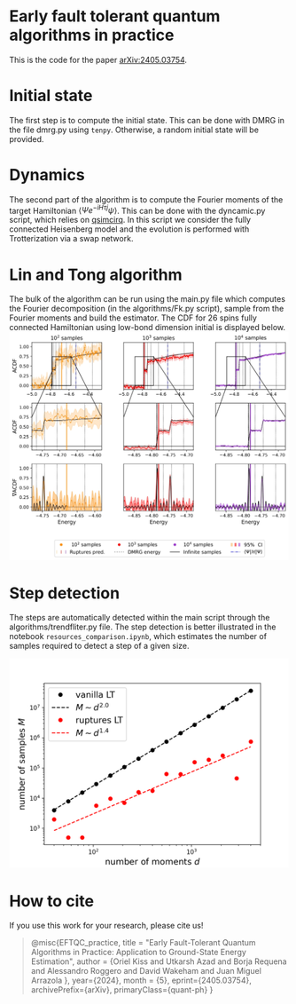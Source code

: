 # Early fault tolerant quantum algorithms in practice
 
This is the code for the paper [arXiv:2405.03754](https://arxiv.org/abs/2405.03754). 

# Initial state

The first step is to compute the initial state. This can be done with DMRG in the file dmrg.py using `tenpy`. Otherwise, a random initial state will be provided. 

# Dynamics

The second part of the algorithm is to compute the Fourier moments of the target Hamiltonian $\langle \Psi e^{-iH\tau j}\psi\rangle$. This can be done with the dyncamic.py script, which relies on [qsimcirq](https://quantumai.google/qsim/tutorials/qsimcirq). In this script we consider the fully connected Heisenberg model and the evolution is performed with Trotterization via a swap network. 

# Lin and Tong algorithm

The bulk of the algorithm can be run using the main.py file which computes the Fourier decomposition (in the algorithms/Fk.py script), sample from the Fourier moments and build the estimator. The CDF for 26 spins fully connected Hamiltonian using low-bond dimension initial is displayed below. 
![plot](results/ACDF26_10.jpg)
# Step detection

The steps are automatically detected within the main script through the algorithms/trendfliter.py file.  The step detection is better illustrated in the notebook `resources_comparison.ipynb`, which estimates the number of samples required to detect a step of a given size. 

![image](results/resources_comparison.png)

# How to cite 

If you use this work for your research, please cite us! 

> @misc{EFTQC_practice,
title = "Early Fault-Tolerant Quantum Algorithms in Practice: Application to Ground-State Energy Estimation",
author = {Oriel Kiss and Utkarsh Azad and Borja Requena and Alessandro Roggero and David Wakeham and Juan Miguel Arrazola },
     year={2024},
month = {5},
      eprint={2405.03754},
      archivePrefix={arXiv},
      primaryClass={quant-ph}
}
